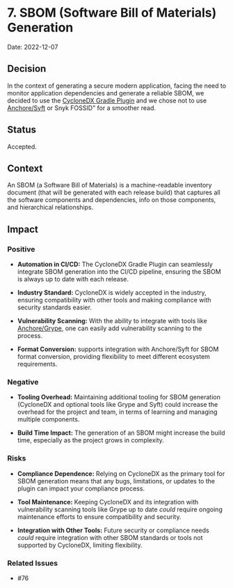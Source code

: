 # 7. SBOM (Software Bill of Materials) Generation

Date: 2022-12-07

## Decision

In the context of generating a secure modern application, facing the need to monitor application dependencies and generate a reliable SBOM, we decided to use the [CycloneDX Gradle Plugin](https://github.com/CycloneDX/cyclonedx-gradle-plugin#usage) and we chose not to use [Anchore/Syft](https://github.com/anchore/syft#supported-ecosystems) or Snyk FOSSID" for a smoother read.


## Status

Accepted.

## Context

An SBOM (a Software Bill of Materials) is a machine-readable inventory document (that will be generated with each release build) that captures all the software components and dependencies, info on those components, and hierarchical relationships.

## Impact

### Positive
- **Automation in CI/CD:** The CycloneDX Gradle Plugin can seamlessly integrate SBOM generation into the CI/CD pipeline, ensuring the SBOM is always up to date with each release. 


- **Industry Standard:** CycloneDX is widely accepted in the industry, ensuring compatibility with other tools and making compliance with security standards easier. 


- **Vulnerability Scanning:** With the ability to integrate with tools like [Anchore/Grype](https://github.com/anchore/grype#recommended), one can easily add vulnerability scanning to the process. 


- **Format Conversion:** supports integration with Anchore/Syft for SBOM format conversion, providing flexibility to meet different ecosystem requirements.



### Negative

- **Tooling Overhead:** Maintaining additional tooling for SBOM generation (CycloneDX and optional tools like Grype and Syft) could increase the overhead for the project and team, in terms of learning and managing multiple components. 


- **Build Time Impact:** The generation of an SBOM might increase the build time, especially as the project grows in complexity.


### Risks

- **Compliance Dependence:** Relying on CycloneDX as the primary tool for SBOM generation means that any bugs, limitations, or updates to the plugin can impact your compliance process. 


- **Tool Maintenance:** Keeping CycloneDX and its integration with vulnerability scanning tools like Grype up to date _could_ require ongoing maintenance efforts to ensure compatibility and security.


- **Integration with Other Tools:** Future security or compliance needs _could_ require integration with other SBOM standards or tools not supported by CycloneDX, limiting flexibility. 


### Related Issues

- #76
